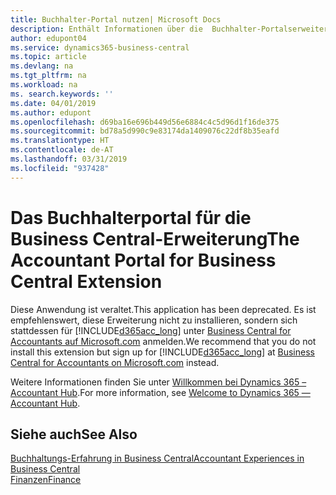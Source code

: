 ```yaml
---
title: Buchhalter-Portal nutzen| Microsoft Docs
description: Enthält Informationen über die  Buchhalter-Portalserweiterung.
author: edupont04
ms.service: dynamics365-business-central
ms.topic: article
ms.devlang: na
ms.tgt_pltfrm: na
ms.workload: na
ms. search.keywords: ''
ms.date: 04/01/2019
ms.author: edupont
ms.openlocfilehash: d69ba16e696b449d56e6884c4c5d96d1f16de375
ms.sourcegitcommit: bd78a5d990c9e83174da1409076c22df8b35eafd
ms.translationtype: HT
ms.contentlocale: de-AT
ms.lasthandoff: 03/31/2019
ms.locfileid: "937428"
---
```

# <a name="the-accountant-portal-for-business-central-extension"></a><span data-ttu-id="a191c-103">Das Buchhalterportal für die Business Central-Erweiterung</span><span class="sxs-lookup"><span data-stu-id="a191c-103">The Accountant Portal for Business Central Extension</span></span>
<span data-ttu-id="a191c-104">Diese Anwendung ist veraltet.</span><span class="sxs-lookup"><span data-stu-id="a191c-104">This application has been deprecated.</span></span> <span data-ttu-id="a191c-105">Es ist empfehlenswert, diese Erweiterung nicht zu installieren, sondern sich stattdessen für [!INCLUDE[d365acc_long](includes/d365acc_long_md.md)] unter [Business Central for Accountants auf Microsoft.com](https://www.microsoft.com/en-us/dynamics365/financial-insights-for-accountants) anmelden.</span><span class="sxs-lookup"><span data-stu-id="a191c-105">We recommend that you do not install this extension but sign up for [!INCLUDE[d365acc_long](includes/d365acc_long_md.md)] at [Business Central for Accountants on Microsoft.com](https://www.microsoft.com/en-us/dynamics365/financial-insights-for-accountants) instead.</span></span>

<span data-ttu-id="a191c-106">Weitere Informationen finden Sie unter [Willkommen bei Dynamics 365 – Accountant Hub](/dynamics365/accountants/index).</span><span class="sxs-lookup"><span data-stu-id="a191c-106">For more information, see [Welcome to Dynamics 365 — Accountant Hub](/dynamics365/accountants/index).</span></span>  

## <a name="see-also"></a><span data-ttu-id="a191c-107">Siehe auch</span><span class="sxs-lookup"><span data-stu-id="a191c-107">See Also</span></span>
[<span data-ttu-id="a191c-108">Buchhaltungs-Erfahrung in Business Central</span><span class="sxs-lookup"><span data-stu-id="a191c-108">Accountant Experiences in Business Central </span></span>](finance-accounting.md)  
[<span data-ttu-id="a191c-109">Finanzen</span><span class="sxs-lookup"><span data-stu-id="a191c-109">Finance</span></span>](finance.md)  

